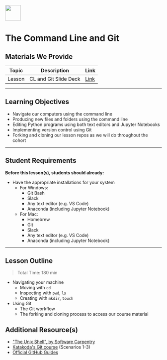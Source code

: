 <img src="https://ga-dash.s3.amazonaws.com/production/assets/logo-9f88ae6c9c3871690e33280fcf557f33.png" width="50" height="50"> 

# The Command Line and Git

## Materials We Provide

| Topic | Description | Link |
| --- | --- | --- |
| Lesson | CL and Git Slide Deck | [Link](./cl-and-git.pdf)|

---

## Learning Objectives

- Navigate our computers using the command line
- Producing new files and folders using the command line
- Editing Python programs using both text editors and Jupyter Notebooks
- Implementing version control using Git
- Forking and cloning our lesson repos as we will do throughout the cohort

--- 

## Student Requirements

**Before this lesson(s), students should already:**

- Have the appropriate installations for your system
    - For Windows:
        - Git Bash
        - Slack
        - Any text editor (e.g. VS Code)
        - Anaconda (including Jupyter Notebook)
    - For Mac:
        - Homebrew
        - Git
        - Slack
        - Any text editor (e.g. VS Code)
        - Anaconda (including Jupyter Notebook)

---

## Lesson Outline

> Total Time: 180 min

- Navigating your machine
    - Moving with `cd`
    - Inspecting with `pwd`, `ls`
    - Creating with `mkdir`, `touch`
- Using Git
    - The Git workflow
    - The forking and cloning process to access our course material

## Additional Resource(s)

- ["The Unix Shell", by Software Carpentry](http://swcarpentry.github.io/shell-novice/)
- [Katakoda's Git course](https://katacoda.com/courses/git) (Scenarios 1-3)
- [Official GitHub Guides](https://guides.github.com/)
